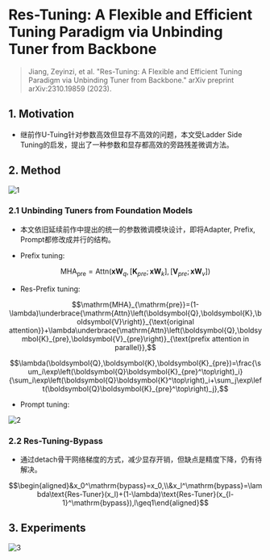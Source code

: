 # Res-Tuning: A Flexible and Efficient Tuning Paradigm via Unbinding Tuner from Backbone

> Jiang, Zeyinzi, et al. "Res-Tuning: A Flexible and Efficient Tuning Paradigm via Unbinding Tuner from Backbone." arXiv preprint arXiv:2310.19859 (2023).

## 1. Motivation

- 继前作U-Tuing针对参数高效但显存不高效的问题，本文受Ladder Side Tuning的启发，提出了一种参数和显存都高效的旁路残差微调方法。

## 2. Method

![1](https://cdn.jsdelivr.net/gh/bobochow/blog_img@main/img/restuing1.png)

### 2.1 Unbinding Tuners from Foundation Models

- 本文依旧延续前作中提出的统一的参数微调模块设计，即将Adapter, Prefix, Prompt都修改成并行的结构。

- Prefix tuning:

$$\mathrm{MHA}_{\mathrm{pre}}=\mathrm{Attn}(\boldsymbol{xW}_q,[\boldsymbol{K}_{pre};\boldsymbol{xW}_k],[\boldsymbol{V}_{pre};\boldsymbol{xW}_v])$$

- Res-Prefix tuning:

$$\mathrm{MHA}_{\mathrm{pre}}=(1-\lambda)\underbrace{\mathrm{Attn}\left(\boldsymbol{Q},\boldsymbol{K},\boldsymbol{V}\right)}_{\text{original attention}}+\lambda\underbrace{\mathrm{Attn}\left(\boldsymbol{Q},\boldsymbol{K}_{pre},\boldsymbol{V}_{pre}\right)}_{\text{prefix attention in parallel}},$$

$$\lambda(\boldsymbol{Q},\boldsymbol{K},\boldsymbol{K}_{pre})=\frac{\sum_i\exp\left(\boldsymbol{Q}\boldsymbol{K}_{pre}^\top\right)_i}{\sum_i\exp\left(\boldsymbol{Q}\boldsymbol{K}^\top\right)_i+\sum_j\exp\left(\boldsymbol{Q}\boldsymbol{K}_{pre}^\top\right)_j},$$

- Prompt tuning:

![2](https://cdn.jsdelivr.net/gh/bobochow/blog_img@main/img/restuning2.png)

### 2.2 Res-Tuning-Bypass

- 通过detach骨干网络梯度的方式，减少显存开销，但缺点是精度下降，仍有待解决。

$$\begin{aligned}&x_0^\mathrm{bypass}=x_0,\\&x_l^\mathrm{bypass}=\lambda\text{Res-Tuner}(x_l)+(1-\lambda)\text{Res-Tuner}(x_{l-1}^\mathrm{bypass}),l\geq1\end{aligned}$$

## 3. Experiments

![3](https://cdn.jsdelivr.net/gh/bobochow/blog_img@main/img/restuning3.png)
